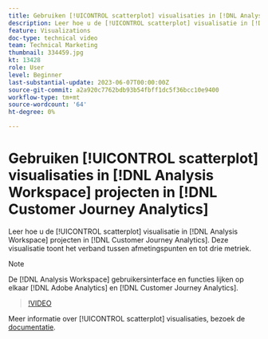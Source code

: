 ```yaml
---
title: Gebruiken [!UICONTROL scatterplot] visualisaties in [!DNL Analysis Workspace] projecten
description: Leer hoe u de [!UICONTROL scatterplot] visualisatie in [!DNL Analysis Workspace] projecten in [!DNL Customer Journey Analytics].
feature: Visualizations
doc-type: technical video
team: Technical Marketing
thumbnail: 334459.jpg
kt: 13428
role: User
level: Beginner
last-substantial-update: 2023-06-07T00:00:00Z
source-git-commit: a2a920c7762bdb93b54fbff1dc5f36bcc10e9400
workflow-type: tm+mt
source-wordcount: '64'
ht-degree: 0%

---
```


# Gebruiken [!UICONTROL scatterplot] visualisaties in [!DNL Analysis Workspace] projecten in [!DNL Customer Journey Analytics]

Leer hoe u de [!UICONTROL scatterplot] visualisatie in [!DNL Analysis Workspace] projecten in [!DNL Customer Journey Analytics]. Deze visualisatie toont het verband tussen afmetingspunten en tot drie metriek.

>[!NOTE]
>
>De [!DNL Analysis Workspace] gebruikersinterface en functies lijken op elkaar [!DNL Adobe Analytics] en [!DNL Customer Journey Analytics].

>[!VIDEO](https://video.tv.adobe.com/v/334459/?quality=12&learn=on)

Meer informatie over [!UICONTROL scatterplot] visualisaties, bezoek de [documentatie](https://experienceleague.adobe.com/docs/analytics-platform/using/cja-workspace/visualizations/scatterplot.html).

